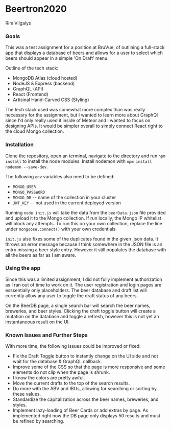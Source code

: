 # Beertron2020

Rim Vilgalys

### Goals

This was a test assignment for a position at BruVue, of outlining a full-stack app that displays a database of beers and allows for a user to select which beers should appear in a simple 'On Draft' menu.

Outline of the tech stack:

- MongoDB Atlas (cloud hosted)
- NodeJS & Express (backend)
- GraphQL (API)
- React (Frontend)
- Artisinal Hand-Carved CSS (Styling)

The tech stack used was somewhat more complex than was really necessary for the assignment, but I wanted to learn more about GraphQl since I'd only really used it inside of Meteor and I wanted to focus on designing APIs. It would be simpler overall to simply connect React right to the cloud Mongo collection.

### Installation

Clone the repository, open an terminal, navigate to the directory and run
`npm install` to install the node modules. Install nodemon with `npm install nodemon --save-dev`.

The following `env` variables also need to be defined:

- `MONGO_USER`
- `MONGO_PASSWORD`
- `MONGO_DB` -- name of the collection in your cluster
- `JWT_KEY` -- not used in the current deployed version

Running `node init.js` will take the data from the `beerData.json` file provided and upload it to the Mongo collection. If run locally, the Mongo IP whitelist will block any attempts. To run this on your own collection, replace the line under `mongoose.connect()` with your own credentials.

`init.js` also fixes some of the duplicates found in the given .json data. It throws an error message because I think somewhere in the JSON file is an entry missing a beer style entry. However it still populates the database with all the beers as far as I am aware.

### Using the app

Since this was a limited assignment, I did not fully implement authorization as I ran out of time to work on it. The user registration and login pages are esssentially only placeholders. The beer database and draft list will currently allow any user to toggle the draft status of any beers.

On the BeerDB page, a single search bar will search the beer names, breweries, and beer styles. Clicking the draft toggle button will create a mutation on the database and toggle a refresh, however this is not yet an instantaneous result on the UI.

### Known Issues and Further Steps

With more time, the following issues could be improved or fixed:

- Fix the Draft Toggle button to instantly change on the UI side and not wait for the database & GraphQL callback.
- Improve some of the CSS so that the page is more responsive and some elements do not clip when the page is shrunk.
- I know the colors are pretty awful.
- Move the current drafts to the top of the search results.
- Do more with the ABV and IBUs, allowing for searching or sorting by these values.
- Standardize the capitalization across the beer names, breweries, and styles.
- Implement lazy-loading of Beer Cards or add extras by page. As implemented right now the DB page only displays 50 results and must be refined by searching.
